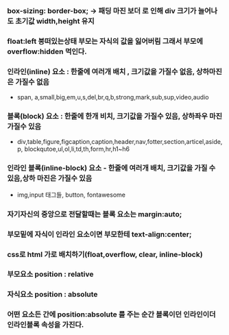 ### box-sizing: border-box; -> 패딩 마진 보더 로 인해 div 크기가 늘어나도 초기값 width,height 유지
### float:left 붕떠있는상태 부모는 자식의 값을 잃어버림 그래서 부모에 overflow:hidden 먹인다.

### 인라인(inline) 요소 : 한줄에 여러개 배치 , 크기값을 가질수 없음, 상하마진은 가질수 없음
- span, a,small,big,em,u,s,del,br,q,b,strong,mark,sub,sup,video,audio
###  블록(block) 요소 : 한줄에 한개 비치, 크기값을 가질수 있음, 상하좌우 마진 가질수 있음
- div,table,figure,figcaption,caption,header,nav,fotter,section,articel,aside,p,
  blockqutoe,ul,ol,li,td,th,form,hr,h1~h6
###  인라인 블록(inline-block) 요소 - 한줄에 여러개 배치, 크기값을 가질 수 있음,상하 마진은 가질수 있음
- img,input 태그들, button, fontawesome


### 자기자신의 중앙으로 전달할때는 블록 요소는 margin:auto;
### 부모밑에 자식이 인라인 요소이면 부모한테 text-align:center;

### css로 html 가로 배치하기(float,overflow, clear, inline-block)
### 부모요소 position : relative
### 자식요소 position : absolute

### 어떤 요소든 간에 position:absolute 를 주는 순간 블록이던 인라인이더 인라인블록 속성을 가진다.
